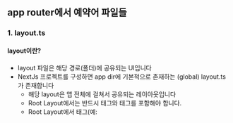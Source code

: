 ## app router에서 예약어 파일들

### 1. layout.ts

#### layout이란?

- layout 파일은 해당 경로(폴더)에 공유되는 UI입니다
- NextJs 프로젝트를 구성하면 app dir에 기본적으로 존재하는 (global) layout.ts가 존재합니다
  - 해당 layout은 앱 전체에 걸쳐서 공유되는 레이아웃입니다
  - Root Layout에서는 반드시 <html> 태그와 <body> 태그를 포함해야 합니다.
  - Root Layout에서 <head> 태그(예: <title>, <meta> 등)를 직접 추가하지 말아야 합니다.
    - 대신 Metadata API를 사용하여 이러한 메타데이터를 관리하는 것이 권장됩니다.
    - Metadata API를 사용하면 아래와 같은 이점이 생깁니다
      1. 중복 제거: 여러 컴포넌트에서 <title>이나 <meta> 태그를 정의할 경우, Next.js는 이를 자동으로 관리하고 중복된 태그를 제거합니다.
      2. 스트리밍: 페이지가 로드될 때, 메타데이터가 효율적으로 스트리밍되어 초기 페이지 로딩 속도가 향상됩니다.

#### props

1. children

- children props은 React에서와 마찬가지로 부모 컴포넌트가 감싸고 있는 자식 컴포넌트를 의미합니다

```jsx
<Layout>
  <Page />
</Layout>
```

       - 위의 예제에서 `<Page/>`가 children props을 나타냅니다

- 공식문서에서는 "Layout components should accept and use a children prop. During rendering, children will be populated with the route segments the layout is wrapping."라고 설명하고 있습니다
- 이를 예시를 통해 살펴보면 아래와 같습니다

```jsx
// app/layout.js
export default function RootLayout({ children }) {
  return (
    <html>
      <body>
        <header>My Site Header</header>
        <main>{children}</main>
        <footer>My Site Footer</footer>
      </body>
    </html>
  );
}

// app/dashboard/layout.js
export default function DashboardLayout({ children }) {
  return (
    <div>
      <aside>Dashboard Sidebar</aside>
      <section>{children}</section>
    </div>
  );
}

// app/dashboard/page.js
export default function DashboardPage() {
  return <h1>Dashboard Content</h1>;
}
```

- 이를 렌더링하면 아래와 같은 형태가 됩니다

```html
<html>
  <body>
    <header>My Site Header</header>
    <main>
      <div>
        <aside>Dashboard Sidebar</aside>
        <section>
          <h1>Dashboard Content</h1>
        </section>
      </div>
    </main>
    <footer>My Site Footer</footer>
  </body>
</html>
```

- 정리하면: Layout 컴포넌트는 그 경로의 "틀"을 제공하고, children은 그 틀 안에 들어가는 내용물(하위 페이지나 컴포넌트)을 제공합니다.

2. parmas (optional)

| Example                         | URL          | params                  |
| ------------------------------- | ------------ | ----------------------- |
| app/dashboard/[team]/layout.js  | /dashboard/1 | { team: '1' }           |
| app/shop/[tag]/[item]/layout.js | /shop/1/2    | { tag: '1', item: '2' } |
| app/blog/[...slug]/layout.js    | /blog/1/2    | { slug: ['1', '2'] }    |

- 이는 해당 Example처럼의 경로에서 layout에서 params들이 어떻게 찍히는지에 대한 예시입니다
